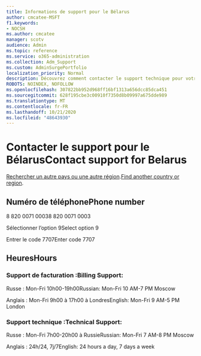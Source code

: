 ```yaml
---
title: Informations de support pour le Bélarus
author: cmcatee-MSFT
f1.keywords:
- NOCSH
ms.author: cmcatee
manager: scotv
audience: Admin
ms.topic: reference
ms.service: o365-administration
ms.collection: Adm_Support
ms.custom: AdminSurgePortfolio
localization_priority: Normal
description: Découvrez comment contacter le support technique pour votre pays ou région.
ROBOTS: NOINDEX, NOFOLLOW
ms.openlocfilehash: 307822bb952d968ff16bf1313a656dcc85dca451
ms.sourcegitcommit: 628f195cbe3c00910f7350d8b09997a675dde989
ms.translationtype: MT
ms.contentlocale: fr-FR
ms.lasthandoff: 10/21/2020
ms.locfileid: "48643930"
---
```

# <a name="contact-support-for-belarus"></a><span data-ttu-id="1ff08-103">Contacter le support pour le Bélarus</span><span class="sxs-lookup"><span data-stu-id="1ff08-103">Contact support for Belarus</span></span>

<span data-ttu-id="1ff08-104">[Rechercher un autre pays ou une autre région](../contact-support-for-business-products.md).</span><span class="sxs-lookup"><span data-stu-id="1ff08-104">[Find another country or region](../contact-support-for-business-products.md).</span></span>

## <a name="phone-number"></a><span data-ttu-id="1ff08-105">Numéro de téléphone</span><span class="sxs-lookup"><span data-stu-id="1ff08-105">Phone number</span></span>
<span data-ttu-id="1ff08-106">8 820 0071 0003</span><span class="sxs-lookup"><span data-stu-id="1ff08-106">8 820 0071 0003</span></span>

<span data-ttu-id="1ff08-107">Sélectionner l’option 9</span><span class="sxs-lookup"><span data-stu-id="1ff08-107">Select option 9</span></span>

<span data-ttu-id="1ff08-108">Entrer le code 7707</span><span class="sxs-lookup"><span data-stu-id="1ff08-108">Enter code 7707</span></span>

## <a name="hours"></a><span data-ttu-id="1ff08-109">Heures</span><span class="sxs-lookup"><span data-stu-id="1ff08-109">Hours</span></span>
### <a name="billing-support"></a><span data-ttu-id="1ff08-110">Support de facturation :</span><span class="sxs-lookup"><span data-stu-id="1ff08-110">Billing Support:</span></span>

<span data-ttu-id="1ff08-111">Russe : Mon-Fri 10h00-19h00</span><span class="sxs-lookup"><span data-stu-id="1ff08-111">Russian: Mon-Fri 10 AM-7 PM Moscow</span></span>

<span data-ttu-id="1ff08-112">Anglais : Mon-Fri 9h00 à 17h00 à Londres</span><span class="sxs-lookup"><span data-stu-id="1ff08-112">English: Mon-Fri 9 AM-5 PM London</span></span>

### <a name="technical-support"></a><span data-ttu-id="1ff08-113">Support technique :</span><span class="sxs-lookup"><span data-stu-id="1ff08-113">Technical Support:</span></span>

<span data-ttu-id="1ff08-114">Russe : Mon-Fri 7h00-20h00 à Russie</span><span class="sxs-lookup"><span data-stu-id="1ff08-114">Russian: Mon-Fri 7 AM-8 PM Moscow</span></span>

<span data-ttu-id="1ff08-115">Anglais : 24h/24, 7j/7</span><span class="sxs-lookup"><span data-stu-id="1ff08-115">English: 24 hours a day, 7 days a week</span></span>
